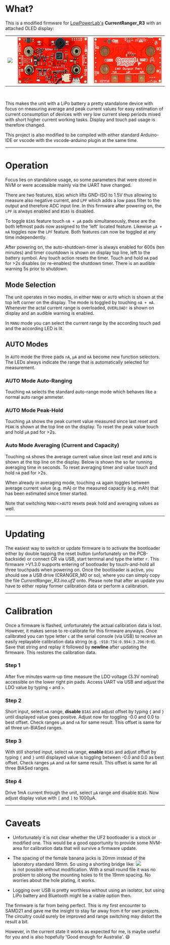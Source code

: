 ﻿# What?

This is a modified firmware for <a href="https://github.com/LowPowerLab/CurrentRanger"> LowPowerLab's</a> **CurrentRanger_R3** with an attached OLED display:

<table><tbody>
  <tr>
    <td>
      <a href="https://github.com/LowPowerLab/CurrentRanger">
      <img src="https://camo.githubusercontent.com/bda8f2dddc8bc84b77eedff4c957be9ededc4cde052540a1907f9aef249d6a55/68747470733a2f2f6c6f77706f7765726c61622e636f6d2f77702d636f6e74656e742f75706c6f6164732f323031382f30392f43757272656e745f52616e6765725f52335f4f4c45442e6a7067" height=150> </a>
    </td>
    <td>
      <a href="Pix/CurrentRanger_R3_PCBB.jpg">
      <img src="Pix/CurrentRanger_R3_PCBB.jpg" height=150> </a>
    </td>
    <td>
      <a href="Pix/CurrentRanger_R3_PCBT.jpg">
      <img src="Pix/CurrentRanger_R3_PCBT.jpg" height=150> </a>
    </td>
  </tr>
</tbody></table>
<br>

This makes the unit with a LiPo battery a pretty standalone device with focus on measuring average and peak current values for easy estimation of current consumption of devices with very low current sleep periods mixed with short higher current working tasks. Display and touch pad usage is therefore changed.

This project is also modified to be compiled with either standard Arduino-IDE or vscode with the vscode-arduino plugin at the same time.


---
# Operation

Focus lies on standalone usage, so some parameters that were stored in NVM or were accessible mainly via the UART have changed.

There are two features, `BIAS` which lifts GND-ISO to 1.5V thus allowing to measure also negative current, and `LPF` which adds a low pass filter to the output and therefore ADC input line. In this firmware after powering on, the `LPF` is always enabled and `BIAS` is disabled.

To toggle `BIAS` feature touch `nA + µA` pads simultaneously, these are the both leftmost pads now assigned to the 'left' located feature. Likewise `µA + mA` toggles now the `LPF` feature. Both features can now be toggled at any time independently.

After powering on, the auto-shutdown-timer is always enabled for 600s (ten minutes) and timer countdown is shown on display top line, left to the battery symbol. Any touch action resets the timer. Touch and hold `mA` pad for >2s disables (or re-enables) the shutdown timer. There is an audible warning 5s prior to shutdown.

## Mode Selection

The unit operates in two modes, in either `MANU` or `AUTO` which is shown at the top left corner on the display. The mode is toggled by touching `nA + mA`. Whenever the actal current range is overloaded, `OVERLOAD!` is shown on display and an audible warning is enabled.

In `MANU` mode you can select the current range by the according touch pad and the according LED is lit.

## AUTO Modes

In `AUTO` mode the three pads `nA`, `µA` and `mA` become new function selectors. The LEDs always indicate the range that is automatically selected for measurement.

### AUTO Mode Auto-Ranging

Touching `mA` selects the standard auto-range mode which behaves like a normal auto range ammeter.

### AUTO Mode Peak-Hold

Touching `µA` shows the peak current value measured since last reset and `PEAK` is shown at the top line on the display. To reset the peak value touch and hold `µA` pad for >2s.

### Auto Mode Averaging (Current and Capacity)

Touching `nA` shows the average current value since last reset and `AVRG` is shown at the top line on the display. Below is shown the so far running averaging time in seconds. To reset averaging timer and value touch and hold `nA` pad for >2s.

When already in averaging mode, touching `nA` again toggles between average current value (e.g. mA) or the measured capacity (e.g. mAh) that has been estimated since timer started.

Note that switching `MANU`<>`AUTO` resets peak hold and averaging values as well.

---
# Updating

The easiest way to switch or update firmware is to activate the bootloader either by double tapping the reset button (unfortunately on the PCB-backside) or connect CR via USB, start terminal and type the letter `r`. This firmware >V1.3.0 supports entering of bootloader by touch-and-hold all three touchpads when powering on. Once the bootloader is active, you should see a USB drive (CRANGER_M0 or so), where you can simply copy the file *CurrentRanger_R3.ino.uf2* onto. Please note that after an update you have to either replay former calibration data or perform a calibration.

---
# Calibration

Once a firmware is flashed, unfortunately the actual calibration data is lost. However, it makes sense to re-calibrate for this firmware anyways. Once calibrated you can type letter `c` at the serial console (via USB) to receive an easily replayable calibration data string (e.g. `:918:734:0.994:3.296:0:0`). Save that string and replay it followed by **newline** after updating the firmware. This restores the calibration data.

### Step 1

After five minutes warm-up time measure the LDO voltage (3.3V nominal) accessible on the lower right pin pads. Access UART via USB and adjust the LDO value by typing `<` and `>`.

### Step 2

Short input, select `mA` range, **disable** `BIAS` and adjust offset by typing `{` and `}` until displayed value goes positve. Adjust now for toggling -0.0 and 0.0 to best offset. Check ranges `µA` and `nA` for same result. This offset is same for all three un-BIASed ranges.

### Step 3

With still shorted input, select `mA` range, **enable** `BIAS` and adjust offset by typing `{` and `}` until displayed value is toggling between -0.0 and 0.0 as best offset. Check ranges `µA` and `nA` for same result. This offset is same for all three BIASed ranges.

### Step 4

Drive 1mA current through the unit, select `µA` range and disable `BIAS`. Now adjust display value with `[` and `]` to 1000µA.

---

# Caveats

* Unfortunately it is not clear whether the UF2 bootloader is a stock or modified one. This would be a good opportunity to provide some NVM-area for calibration data that will survive a firmware update.

* The spacing of the female banana jacks is 20mm instead of the laboratory standard 19mm. So using a shorting bridge like: <a href ="https://commons.wikimedia.org/wiki/File:Image-Dual_banana_shorting_plug.jpg">
<img src="https://upload.wikimedia.org/wikipedia/commons/0/0f/Image-Dual_banana_shorting_plug.jpg" width=150> </a><br>is not possible without modification. With a small round file it was no problem to oblong the mounting holes to fit the 19mm spacing. No worries about the hole plating, it works.

* Logging over USB is pretty worthless without using an isolator, but using LiPo battery and Bluetooth might be a viable option then. 

The firmware is far from being perfect. This is my first encounter to SAMD21 and gave me the insight to stay far away from it for own projects. The circuitry could surely be improved and range switching may distort the result a bit. 

However, in the current state it works as expected for me, is maybe useful for you and is also hopefully 'Good enough for Australia'. :smile:

